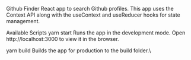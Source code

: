 Github Finder
React app to search Github profiles. This app uses the Context API along with the useContext and useReducer hooks for state management.

Available Scripts
yarn start
Runs the app in the development mode.
Open http://localhost:3000 to view it in the browser.

yarn build
Builds the app for production to the build folder.\
